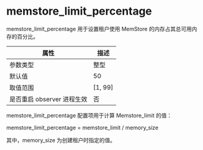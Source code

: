 memstore_limit_percentage 
==============================================

memstore_limit_percentage 用于设置租户使用 MemStore 的内存占其总可用内存的百分比。


|      **属性**      |  **描述**   |
|------------------|-----------|
| 参数类型             | 整型        |
| 默认值              | 50        |
| 取值范围             | \[1, 99\] |
| 是否重启 observer 进程生效 | 否         |



memstore_limit_percentage 配置项用于计算 Memstore_limit 的值：

memstore_limit_percentage = memstore_limit / memory_size

其中，memory_size 为创建租户时指定的值。
